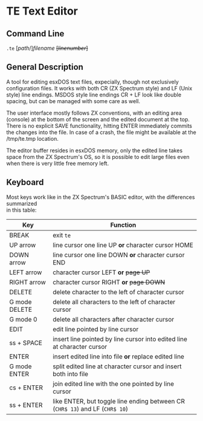 # TE Text Editor

## Command Line

`.te` \[*path*/\]*filename* ~~[*linenumber*]~~

## General Description

A tool for editing esxDOS text files, expecially, though not exclusively configuration files.
It works with both CR (ZX Spectrum style) and LF (Unix style) line endings. MSDOS style line endings
CR + LF look like double spacing, but can be managed with some care as well.    

The user interface mostly follows ZX conventions, with an editing area (console) at the bottom
of the screen and the edited document at the top. There is no explicit SAVE functionality, hitting
ENTER immediately commits the changes into the file. In case of a crash, the file might be available
at the /tmp/te.tmp location.                                  

The editor buffer resides in esxDOS memory, only the edited line takes space from the ZX
Spectrum's OS, so it is possible to edit large files even when there is very little free memory 
left.

## Keyboard

Most keys work like in the ZX Spectrum's BASIC editor, with the differences summarized     
in this table:

| Key | Function
| --- | ---
| BREAK | exit `te`
| UP arrow | line cursor one line UP **or** character cursor HOME
| DOWN arrow | line cursor one line DOWN **or** character cursor END
| LEFT arrow | character cursor LEFT **or** ~~page UP~~
| RIGHT arrow | character cursor RIGHT **or** ~~page DOWN~~ 
| DELETE | delete character to the left of character cursor
| G mode DELETE | delete all characters to the left of character cursor
| G mode 0 | delete all characters after character cursor
| EDIT | edit line pointed by line cursor
| ss + SPACE | insert line pointed by line cursor into edited line at character cursor
| ENTER | insert edited line into file **or** replace edited line
| G mode ENTER | split edited line at character cursor and insert both into file
| cs + ENTER | join edited line with the one pointed by line cursor
| ss + ENTER | like ENTER, but toggle line ending between CR (`CHR$ 13`) and LF (`CHR$ 10`)
